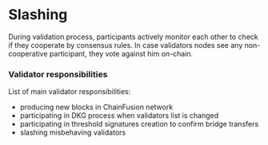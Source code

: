 # Slashing

During validation process, participants actively monitor each other to check if they cooperate by consensus rules. In case validators nodes see any non-cooperative participant, they vote against him on-chain.

### Validator responsibilities

List of main validator responsibilities:

* producing new blocks in ChainFusion network
* participating in DKG process when validators list is changed
* participating in threshold signatures creation to confirm bridge transfers
* slashing misbehaving validators

